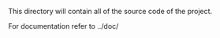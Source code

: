 This directory will contain all of the source code of the project.

For documentation refer to ../doc/

